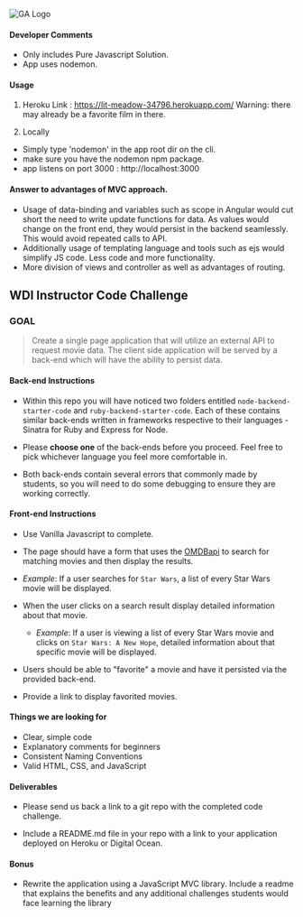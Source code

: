   ![GA Logo](https://raw.github.com/generalassembly/ga-ruby-on-rails-for-devs/master/images/ga.png)
  

  #### Developer Comments 
  - Only includes Pure Javascript Solution. 
  - App uses nodemon. 

  #### Usage 
  1. Heroku Link : https://lit-meadow-34796.herokuapp.com/ 
  Warning: there may already be a favorite film in there.

  2. Locally 
  - Simply type 'nodemon' in the app root dir on the cli. 
  - make sure you have the nodemon npm package. 
  - app listens on port 3000 : http://localhost:3000
  
  #### Answer to advantages of MVC approach.
  - Usage of data-binding and variables such as scope in Angular would cut short the need to write update functions for data. As values would change on the front end, they would persist in the backend seamlessly. This would avoid repeated calls to API.
  - Additionally usage of templating language and tools such as ejs would simplify JS code. Less code and more functionality.
  - More division of views and controller as well as advantages of routing. 


## WDI Instructor Code Challenge

### GOAL 

> Create a single page application that will utilize an external API to request movie data. The client side application will be served by a back-end which will have the ability to persist data.

#### Back-end Instructions

- Within this repo you will have noticed two folders entitled `node-backend-starter-code` and `ruby-backend-starter-code`. Each of these contains similar back-ends written in frameworks respective to their languages - Sinatra for Ruby and Express for Node.

- Please **choose one** of the back-ends before you proceed. Feel free to pick whichever language you feel more comfortable in.

- Both back-ends contain several errors that commonly made by students, so you will need to do some debugging to ensure they are working correctly.

#### Front-end Instructions

- Use Vanilla Javascript to complete.

- The page should have a form that uses the [OMDBapi](http://www.omdbapi.com/) to search for matching movies and then display the results.
 - *Example*: If a user searches for `Star Wars`, a list of every Star Wars movie will be displayed.

- When the user clicks on a search result display detailed information about that movie.
  - *Example*: If a user is viewing a list of every Star Wars movie and clicks on `Star Wars: A New Hope`, detailed information about that specific movie will be displayed.

- Users should be able to "favorite" a movie and have it persisted via the provided back-end.

- Provide a link to display favorited movies.

#### Things we are looking for

- Clear, simple code
- Explanatory comments for beginners
- Consistent Naming Conventions
- Valid HTML, CSS, and JavaScript

#### Deliverables

- Please send us back a link to a git repo with the completed code challenge. 

- Include a README.md file in your repo with a link to your application deployed on Heroku or Digital Ocean.

#### Bonus

- Rewrite the application using a JavaScript MVC library. Include a readme that explains the benefits and any additional challenges students would face learning the library
